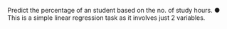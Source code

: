 Predict the percentage of an student based on the no. of study hours.
● This is a simple linear regression task as it involves just 2 variables.
